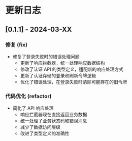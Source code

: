 # 更新日志

## [0.1.1] - 2024-03-XX

### 修复 (fix)

- 修复了登录失败时的错误处理问题
  - 更新了响应拦截器，统一处理响应数据结构
  - 修改了认证 API 的类型定义，适配新的响应处理方式
  - 更新了认证存储的登录和刷新令牌逻辑
  - 优化了错误处理，在登录失败时清除可能存在的旧令牌

### 代码优化 (refactor)

- 简化了 API 响应处理
  - 响应拦截器现在直接返回业务数据
  - 统一处理了业务状态码和错误消息
  - 减少了数据访问层级
  - 改进了类型定义的准确性
